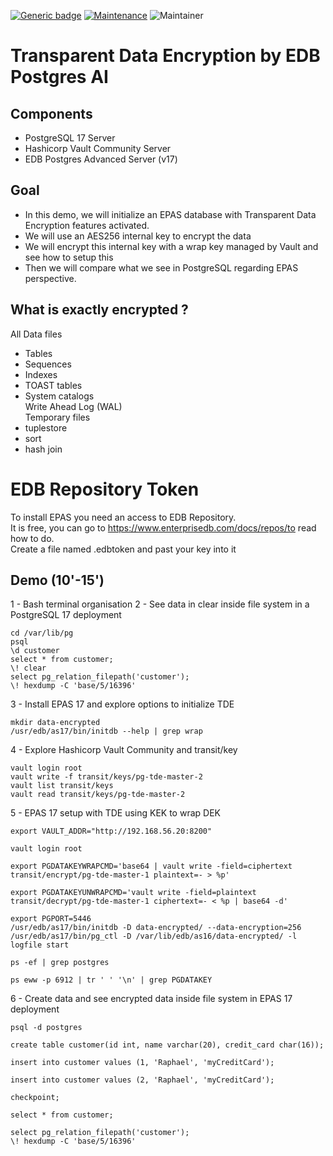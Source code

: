 [![Generic badge](https://img.shields.io/badge/Version-1.0-<COLOR>.svg)](https://shields.io/)
[![Maintenance](https://img.shields.io/badge/Maintained%3F-yes-green.svg)](https://GitHub.com/Naereen/StrapDown.js/graphs/commit-activity)
![Maintainer](https://img.shields.io/badge/maintainer-raphael.chir@gmail.com-blue)
# Transparent Data Encryption by EDB Postgres AI
## Components
- PostgreSQL 17 Server
- Hashicorp Vault Community Server
- EDB Postgres Advanced Server (v17)

## Goal
- In this demo, we will initialize an EPAS database with Transparent Data Encryption features activated.
- We will use an AES256 internal key to encrypt the data
- We will encrypt this internal key with a wrap key managed by Vault and see how to setup this
- Then we will compare what we see in PostgreSQL regarding EPAS perspective.

## What is exactly encrypted ?
All Data files  
- Tables  
- Sequences 
- Indexes  
- TOAST tables  
- System catalogs  
Write Ahead Log (WAL)  
Temporary files  
- tuplestore  
- sort  
- hash join  

# EDB Repository Token
To install EPAS you need an access to EDB Repository.   
It is free, you can go to https://www.enterprisedb.com/docs/repos/to read how to do.  
Create a file named .edbtoken and past your key into it  

## Demo (10'-15')

1 - Bash terminal organisation 
2 - See data in clear inside file system in a PostgreSQL 17 deployment
```
cd /var/lib/pg 
psql
\d customer
select * from customer;
\! clear
select pg_relation_filepath('customer');
\! hexdump -C 'base/5/16396'
```
3 - Install EPAS 17 and explore options to initialize TDE
```
mkdir data-encrypted
/usr/edb/as17/bin/initdb --help | grep wrap
```
4 - Explore Hashicorp Vault Community and transit/key
```
vault login root
vault write -f transit/keys/pg-tde-master-2
vault list transit/keys
vault read transit/keys/pg-tde-master-2
```
5 - EPAS 17 setup with TDE using KEK to wrap DEK
```
export VAULT_ADDR="http://192.168.56.20:8200"
```
```
vault login root
```
```
export PGDATAKEYWRAPCMD='base64 | vault write -field=ciphertext transit/encrypt/pg-tde-master-1 plaintext=- > %p'
```
```
export PGDATAKEYUNWRAPCMD='vault write -field=plaintext transit/decrypt/pg-tde-master-1 ciphertext=- < %p | base64 -d'
```
```
export PGPORT=5446
/usr/edb/as17/bin/initdb -D data-encrypted/ --data-encryption=256
/usr/edb/as17/bin/pg_ctl -D /var/lib/edb/as16/data-encrypted/ -l logfile start
```
```
ps -ef | grep postgres
```
```
ps eww -p 6912 | tr ' ' '\n' | grep PGDATAKEY
```
6 - Create data and see encrypted data inside file system in EPAS 17 deployment 

```
psql -d postgres
```
```
create table customer(id int, name varchar(20), credit_card char(16));
```
```
insert into customer values (1, 'Raphael', 'myCreditCard');
```
```
insert into customer values (2, 'Raphael', 'myCreditCard');
```
```
checkpoint;
```
```
select * from customer;
```
```
select pg_relation_filepath('customer');
\! hexdump -C 'base/5/16396'
```